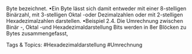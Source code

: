 Byte bezeichnet.
•Ein Byte lässt sich damit entweder mit einer 8-stelligen Binärzahl, mit 3-stelligen Oktal -oder Dezimalzahlen oder 
mit 2-stelligen Hexadezimalzahlen darstellen. 
•Beispiel 2.4. Die Umrechnung zwischen Binär -, Oktal -und Hexadezimaldarstellung 
Bits werden in 8er Blöcken zu Bytes zusammengefasst,

   Tags & Topics:
   #Hexadezimaldarstellung
   #Umrechnung